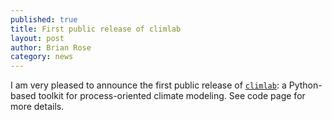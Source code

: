 ```yaml
---
published: true
title: First public release of climlab
layout: post
author: Brian Rose 
category: news
---
```


I am very pleased to announce the first public release of [`climlab`](https://github.com/brian-rose/climlab): a Python-based toolkit for process-oriented climate modeling. See code page for more details.